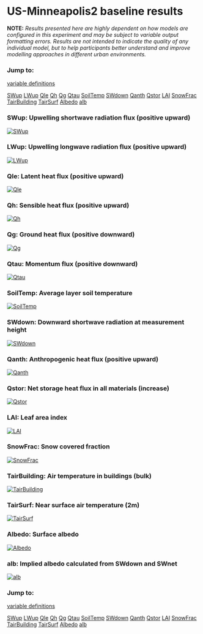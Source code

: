 # US-Minneapolis2 baseline results

**NOTE:** *Results presented here are highly dependent on how models are configured in this experiment and may be subject to variable output formatting errors. Results are not intended to indicate the quality of any individual model, but to help participants better understand and improve modelling approaches in different urban environments.*

### Jump to:
[variable definitions](../modelattrs/variable_definitions.md)

[SWup](#swup)
[LWup](#lwup)
[Qle](#qle)
[Qh](#qh)
[Qg](#qg)
[Qtau](#qtau)
[SoilTemp](#soiltemp)
[SWdown](#swdown)
[Qanth](#qanth)
[Qstor](#qstor)
[LAI](#lai)
[SnowFrac](#snowfrac)
[TairBuilding](#tairbuilding)
[TairSurf](#tairsurf)
[Albedo](#albedo)
[alb](#alb)

### <a name="swup"></a>SWup: Upwelling shortwave radiation flux (positive upward)
[![SWup](US-Minneapolis2_baseline_SWup.png)](US-Minneapolis2_baseline_SWup.png)

### <a name="lwup"></a>LWup: Upwelling longwave radiation flux (positive upward)
[![LWup](US-Minneapolis2_baseline_LWup.png)](US-Minneapolis2_baseline_LWup.png)

### <a name="qle"></a>Qle: Latent heat flux (positive upward)
[![Qle](US-Minneapolis2_baseline_Qle.png)](US-Minneapolis2_baseline_Qle.png)

### <a name="qh"></a>Qh: Sensible heat flux (positive upward)
[![Qh](US-Minneapolis2_baseline_Qh.png)](US-Minneapolis2_baseline_Qh.png)

### <a name="qg"></a>Qg: Ground heat flux (positive downward)
[![Qg](US-Minneapolis2_baseline_Qg.png)](US-Minneapolis2_baseline_Qg.png)

### <a name="qtau"></a>Qtau: Momentum flux (positive downward)
[![Qtau](US-Minneapolis2_baseline_Qtau.png)](US-Minneapolis2_baseline_Qtau.png)

### <a name="soiltemp"></a>SoilTemp: Average layer soil temperature
[![SoilTemp](US-Minneapolis2_baseline_SoilTemp.png)](US-Minneapolis2_baseline_SoilTemp.png)

### <a name="swdown"></a>SWdown: Downward shortwave radiation at measurement height
[![SWdown](US-Minneapolis2_baseline_SWdown.png)](US-Minneapolis2_baseline_SWdown.png)

### <a name="qanth"></a>Qanth: Anthropogenic heat flux (positive upward)
[![Qanth](US-Minneapolis2_baseline_Qanth.png)](US-Minneapolis2_baseline_Qanth.png)

### <a name="qstor"></a>Qstor: Net storage heat flux in all materials (increase)
[![Qstor](US-Minneapolis2_baseline_Qstor.png)](US-Minneapolis2_baseline_Qstor.png)

### <a name="lai"></a>LAI: Leaf area index
[![LAI](US-Minneapolis2_baseline_LAI.png)](US-Minneapolis2_baseline_LAI.png)

### <a name="snowfrac"></a>SnowFrac: Snow covered fraction
[![SnowFrac](US-Minneapolis2_baseline_SnowFrac.png)](US-Minneapolis2_baseline_SnowFrac.png)

### <a name="tairbuilding"></a>TairBuilding: Air temperature in buildings (bulk)
[![TairBuilding](US-Minneapolis2_baseline_TairBuilding.png)](US-Minneapolis2_baseline_TairBuilding.png)

### <a name="tairsurf"></a>TairSurf: Near surface air temperature (2m)
[![TairSurf](US-Minneapolis2_baseline_TairSurf.png)](US-Minneapolis2_baseline_TairSurf.png)

### <a name="albedo"></a>Albedo: Surface albedo
[![Albedo](US-Minneapolis2_baseline_Albedo.png)](US-Minneapolis2_baseline_Albedo.png)

### <a name="alb"></a>alb: Implied albedo calculated from SWdown and SWnet
[![alb](US-Minneapolis2_baseline_alb.png)](US-Minneapolis2_baseline_alb.png)


### Jump to:
[variable definitions](../modelattrs/variable_definitions.md)

[SWup](#swup)
[LWup](#lwup)
[Qle](#qle)
[Qh](#qh)
[Qg](#qg)
[Qtau](#qtau)
[SoilTemp](#soiltemp)
[SWdown](#swdown)
[Qanth](#qanth)
[Qstor](#qstor)
[LAI](#lai)
[SnowFrac](#snowfrac)
[TairBuilding](#tairbuilding)
[TairSurf](#tairsurf)
[Albedo](#albedo)
[alb](#alb)

